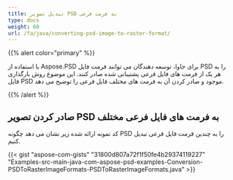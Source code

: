 ```yaml
---
title: تبدیل تصویر PSD به فرمت فرعی
type: docs
weight: 60
url: /fa/java/converting-psd-image-to-raster-format/
---
```


{{% alert color="primary" %}} 

با استفاده از Aspose.PSD برای جاوا، توسعه دهندگان می توانند فرمت فایل PSD را به هر یک از فرمت های فایل فرعی پشتیبانی شده صادر کنند. این موضوع روش بارگذاری فایل PSD موجود و صادر کردن آن به فرمت های مختلف فایل فرعی را توضیح می دهد.

{{% /alert %}} 
## **صادر کردن تصویر PSD به فرمت های فایل فرعی مختلف**
کد نمونه ارائه شده زیر نشان می دهد چگونه PSD را به چندین فرمت فایل فرعی تبدیل کنیم.



{{< gist "aspose-com-gists" "31800d807a72f1f50fe4b29374119227" "Examples-src-main-java-com-aspose-psd-examples-Conversion-PSDToRasterImageFormats-PSDToRasterImageFormats.java" >}}

